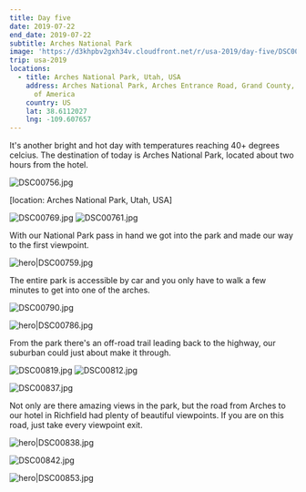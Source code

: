```yaml
---
title: Day five
date: 2019-07-22
end_date: 2019-07-22
subtitle: Arches National Park
image: 'https://d3khpbv2gxh34v.cloudfront.net/r/usa-2019/day-five/DSC00837.jpg'
trip: usa-2019
locations:
  - title: Arches National Park, Utah, USA
    address: Arches National Park, Arches Entrance Road, Grand County, UT, United States
      of America
    country: US
    lat: 38.6112027
    lng: -109.607657
---
```


It's another bright and hot day with temperatures reaching 40+ degrees celcius. The destination of today is Arches National Park, located about two hours from the hotel.

![DSC00756.jpg](https://d3khpbv2gxh34v.cloudfront.net/r/usa-2019/day-five/DSC00756.jpg "1.5")


[location: Arches National Park, Utah, USA]

![DSC00769.jpg](https://d3khpbv2gxh34v.cloudfront.net/r/usa-2019/day-five/DSC00769.jpg "1.5")
![DSC00761.jpg](https://d3khpbv2gxh34v.cloudfront.net/r/usa-2019/day-five/DSC00761.jpg "1.5")

With our National Park pass in hand we got into the park and made our way to the first viewpoint.

![hero|DSC00759.jpg](https://d3khpbv2gxh34v.cloudfront.net/r/usa-2019/day-five/DSC00759.jpg "1.5")

The entire park is accessible by car and you only have to walk a few minutes to get into one of the arches.


![DSC00790.jpg](https://d3khpbv2gxh34v.cloudfront.net/r/usa-2019/day-five/DSC00790.jpg "1.5")

![hero|DSC00786.jpg](https://d3khpbv2gxh34v.cloudfront.net/r/usa-2019/day-five/DSC00786.jpg "1.5")


From the park there's an off-road trail leading back to the highway, our suburban could just about make it through.


![DSC00819.jpg](https://d3khpbv2gxh34v.cloudfront.net/r/usa-2019/day-five/DSC00819.jpg "1.5")
![DSC00812.jpg](https://d3khpbv2gxh34v.cloudfront.net/r/usa-2019/day-five/DSC00812.jpg "1.5")


![DSC00837.jpg](https://d3khpbv2gxh34v.cloudfront.net/r/usa-2019/day-five/DSC00837.jpg "1.5")

Not only are there amazing views in the park, but the road from Arches to our hotel in Richfield had plenty of beautiful viewpoints. If you are on this road, just take every viewpoint exit.

![hero|DSC00838.jpg](https://d3khpbv2gxh34v.cloudfront.net/r/usa-2019/day-five/DSC00838.jpg "1.5")


![DSC00842.jpg](https://d3khpbv2gxh34v.cloudfront.net/r/usa-2019/day-five/DSC00842.jpg "1.5")


![hero|DSC00853.jpg](https://d3khpbv2gxh34v.cloudfront.net/r/usa-2019/day-five/DSC00853.jpg "1.5")
